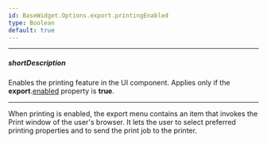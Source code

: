 ```yaml
---
id: BaseWidget.Options.export.printingEnabled
type: Boolean
default: true
---
```

---
##### shortDescription
Enables the printing feature in the UI component. Applies only if the **export**.[enabled](/api-reference/20%20Data%20Visualization%20Widgets/BaseWidget/1%20Configuration/export/enabled.md '{basewidgetpath}/Configuration/export#enabled') property is **true**.

---
When printing is enabled, the export menu contains an item that invokes the Print window of the user's browser. It lets the user to select preferred printing properties and to send the print job to the printer.